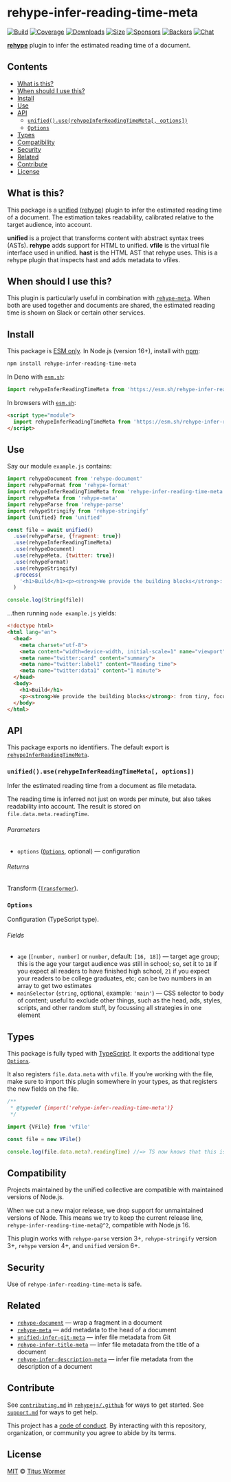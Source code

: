 # rehype-infer-reading-time-meta

[![Build][build-badge]][build]
[![Coverage][coverage-badge]][coverage]
[![Downloads][downloads-badge]][downloads]
[![Size][size-badge]][size]
[![Sponsors][sponsors-badge]][collective]
[![Backers][backers-badge]][collective]
[![Chat][chat-badge]][chat]

**[rehype][]** plugin to infer the estimated reading time of a document.

## Contents

*   [What is this?](#what-is-this)
*   [When should I use this?](#when-should-i-use-this)
*   [Install](#install)
*   [Use](#use)
*   [API](#api)
    *   [`unified().use(rehypeInferReadingTimeMeta[, options])`](#unifieduserehypeinferreadingtimemeta-options)
    *   [`Options`](#options)
*   [Types](#types)
*   [Compatibility](#compatibility)
*   [Security](#security)
*   [Related](#related)
*   [Contribute](#contribute)
*   [License](#license)

## What is this?

This package is a [unified][] ([rehype][]) plugin to infer the estimated reading
time of a document.
The estimation takes readability, calibrated relative to the target audience,
into account.

**unified** is a project that transforms content with abstract syntax trees
(ASTs).
**rehype** adds support for HTML to unified.
**vfile** is the virtual file interface used in unified.
**hast** is the HTML AST that rehype uses.
This is a rehype plugin that inspects hast and adds metadata to vfiles.

## When should I use this?

This plugin is particularly useful in combination with
[`rehype-meta`][rehype-meta].
When both are used together and documents are shared, the estimated reading time
is shown on Slack or certain other services.

## Install

This package is [ESM only][esm].
In Node.js (version 16+), install with [npm][]:

```sh
npm install rehype-infer-reading-time-meta
```

In Deno with [`esm.sh`][esmsh]:

```js
import rehypeInferReadingTimeMeta from 'https://esm.sh/rehype-infer-reading-time-meta@2'
```

In browsers with [`esm.sh`][esmsh]:

```html
<script type="module">
  import rehypeInferReadingTimeMeta from 'https://esm.sh/rehype-infer-reading-time-meta@2?bundle'
</script>
```

## Use

Say our module `example.js` contains:

```js
import rehypeDocument from 'rehype-document'
import rehypeFormat from 'rehype-format'
import rehypeInferReadingTimeMeta from 'rehype-infer-reading-time-meta'
import rehypeMeta from 'rehype-meta'
import rehypeParse from 'rehype-parse'
import rehypeStringify from 'rehype-stringify'
import {unified} from 'unified'

const file = await unified()
  .use(rehypeParse, {fragment: true})
  .use(rehypeInferReadingTimeMeta)
  .use(rehypeDocument)
  .use(rehypeMeta, {twitter: true})
  .use(rehypeFormat)
  .use(rehypeStringify)
  .process(
    '<h1>Build</h1><p><strong>We provide the building blocks</strong>: from tiny, focussed, modular utilities to plugins that combine them to perform bigger tasks. And much, much more. You can build on unified, mixing and matching building blocks together, to make all kinds of interesting new things.</p>'
  )

console.log(String(file))
```

…then running `node example.js` yields:

```html
<!doctype html>
<html lang="en">
  <head>
    <meta charset="utf-8">
    <meta content="width=device-width, initial-scale=1" name="viewport">
    <meta name="twitter:card" content="summary">
    <meta name="twitter:label1" content="Reading time">
    <meta name="twitter:data1" content="1 minute">
  </head>
  <body>
    <h1>Build</h1>
    <p><strong>We provide the building blocks</strong>: from tiny, focussed, modular utilities to plugins that combine them to perform bigger tasks. And much, much more. You can build on unified, mixing and matching building blocks together, to make all kinds of interesting new things.</p>
  </body>
</html>
```

## API

This package exports no identifiers.
The default export is
[`rehypeInferReadingTimeMeta`][api-rehype-infer-reading-time].

### `unified().use(rehypeInferReadingTimeMeta[, options])`

Infer the estimated reading time from a document as file metadata.

The reading time is inferred not just on words per minute, but also takes
readability into account.
The result is stored on `file.data.meta.readingTime`.

###### Parameters

*   `options` ([`Options`][api-options], optional)
    — configuration

###### Returns

Transform ([`Transformer`][unified-transformer]).

### `Options`

Configuration (TypeScript type).

###### Fields

*   `age` (`[number, number]` or `number`, default: `[16, 18]`)
    — target age group; this is the age your target audience was still in
    school; so, set it to `18` if you expect all readers to have finished high
    school, `21` if you expect your readers to be college graduates, etc; can
    be two numbers in an array to get two estimates
*   `mainSelector` (`string`, optional, example: `'main'`)
    — CSS selector to body of content; useful to exclude other things, such as
    the head, ads, styles, scripts, and other random stuff, by focussing all
    strategies in one element

## Types

This package is fully typed with [TypeScript][].
It exports the additional type [`Options`][api-options].

It also registers `file.data.meta` with `vfile`.
If you’re working with the file, make sure to import this plugin somewhere in
your types, as that registers the new fields on the file.

```js
/**
 * @typedef {import('rehype-infer-reading-time-meta')}
 */

import {VFile} from 'vfile'

const file = new VFile()

console.log(file.data.meta?.readingTime) //=> TS now knows that this is a `([number, number] | number)?`.
```

## Compatibility

Projects maintained by the unified collective are compatible with maintained
versions of Node.js.

When we cut a new major release, we drop support for unmaintained versions of
Node.
This means we try to keep the current release line,
`rehype-infer-reading-time-meta@^2`, compatible with Node.js 16.

This plugin works with `rehype-parse` version 3+, `rehype-stringify` version 3+,
`rehype` version 4+, and `unified` version 6+.

## Security

Use of `rehype-infer-reading-time-meta` is safe.

## Related

*   [`rehype-document`](https://github.com/rehypejs/rehype-document)
    — wrap a fragment in a document
*   [`rehype-meta`](https://github.com/rehypejs/rehype-meta)
    — add metadata to the head of a document
*   [`unified-infer-git-meta`](https://github.com/unifiedjs/unified-infer-git-meta)
    — infer file metadata from Git
*   [`rehype-infer-title-meta`](https://github.com/rehypejs/rehype-infer-title-meta)
    — infer file metadata from the title of a document
*   [`rehype-infer-description-meta`](https://github.com/rehypejs/rehype-infer-description-meta)
    — infer file metadata from the description of a document

## Contribute

See [`contributing.md`][contributing] in [`rehypejs/.github`][health] for ways
to get started.
See [`support.md`][support] for ways to get help.

This project has a [code of conduct][coc].
By interacting with this repository, organization, or community you agree to
abide by its terms.

## License

[MIT][license] © [Titus Wormer][author]

<!-- Definitions -->

[build-badge]: https://github.com/rehypejs/rehype-infer-reading-time-meta/workflows/main/badge.svg

[build]: https://github.com/rehypejs/rehype-infer-reading-time-meta/actions

[coverage-badge]: https://img.shields.io/codecov/c/github/rehypejs/rehype-infer-reading-time-meta.svg

[coverage]: https://codecov.io/github/rehypejs/rehype-infer-reading-time-meta

[downloads-badge]: https://img.shields.io/npm/dm/rehype-infer-reading-time-meta.svg

[downloads]: https://www.npmjs.com/package/rehype-infer-reading-time-meta

[size-badge]: https://img.shields.io/bundlejs/size/rehype-infer-reading-time-meta

[size]: https://bundlejs.com/?q=rehype-infer-reading-time-meta

[sponsors-badge]: https://opencollective.com/unified/sponsors/badge.svg

[backers-badge]: https://opencollective.com/unified/backers/badge.svg

[collective]: https://opencollective.com/unified

[chat-badge]: https://img.shields.io/badge/chat-discussions-success.svg

[chat]: https://github.com/rehypejs/rehype/discussions

[npm]: https://docs.npmjs.com/cli/install

[esm]: https://gist.github.com/sindresorhus/a39789f98801d908bbc7ff3ecc99d99c

[esmsh]: https://esm.sh

[health]: https://github.com/rehypejs/.github

[contributing]: https://github.com/rehypejs/.github/blob/main/contributing.md

[support]: https://github.com/rehypejs/.github/blob/main/support.md

[coc]: https://github.com/rehypejs/.github/blob/main/code-of-conduct.md

[license]: license

[author]: https://wooorm.com

[rehype]: https://github.com/rehypejs/rehype

[rehype-meta]: https://github.com/rehypejs/rehype-meta

[typescript]: https://www.typescriptlang.org

[unified]: https://github.com/unifiedjs/unified

[unified-transformer]: https://github.com/unifiedjs/unified#transformer

[api-rehype-infer-reading-time]: #unifieduserehypeinferreadingtimemeta-options

[api-options]: #options
